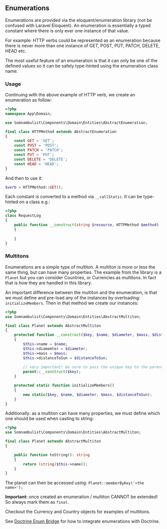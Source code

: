 ## Enumerations

Enumerations are provided via the eloquent/enumeration library (not be confused with Laravel Eloquent).
An enumeration is essentially a typed constant where there is only ever one instance of that value.

For example: HTTP verbs could be represented as an enumeration because there is never more than one
instance of GET, POST, PUT, PATCH, DELETE, HEAD etc.

The most useful feature of an enumeration is that it can only be one of the defined values so it can
be safely type-hinted using the enumeration class name.

### Usage

Continuing with the above example of HTTP verb, we create an enumeration as follow:

```php
<?php
namespace App\Domain;

use Somnambulist\Components\Domain\Entities\AbstractEnumeration;

final class HTTPMethod extends AbstractEnumeration
{
    const GET = 'GET';
    const POST = 'POST';
    const PATCH = 'PATCH';
    const PUT = 'PUT';
    const DELETE = 'DELETE';
    const HEAD = 'HEAD';
}
```

And then to use it:

```php
$verb = HTTPMethod::GET();
```
Each constant is converted to a method via `__callStatic`. It can be type-hinted on a class e.g.:

```php
<?php
class RequestLog
{
    public function __construct(string $resource, HTTPMethod $method)
    {
    
    }
}
```

### Multitons

Enumerations are a simple type of multiton. A multiton is more or less the same thing, but can
have many properties. The example from the library is a `Planet` but you can consider Countries,
or Currencies as multitons. In fact that is how they are handled in this library.

An important difference between the multiton and the enumeration, is that we must define and
pre-load any of the instances by overloading: `initializeMembers`. Then in that method we create
our instances:

```php
<?php
use Somnambulist\Components\Domain\Entities\AbstractMultiton;

final class Planet extends AbstractMultiton
{
    protected function __construct($key, $name, $diameter, $mass, $distanceToSun)
    {
        $this->name = $name;
        $this->diamemter = $diameter;
        $this->mass = $mass;
        $this->distanceToSun = $distanceToSun;
        
        // very important! be sure to pass the unique key to the parent constructor
        parent::__construct($key);
    }

    protected static function initializeMembers()
    {
        new static($key, $name, $diameter, $mass, $distanceToSun);
    }
}
```

Additionally: as a multiton can have many properties, we must define which one should be used
when casting to string:

```php
<?php
use Somnambulist\Components\Domain\Entities\AbstractMultiton;

final class Planet extends AbstractMultiton
{

    public function toString(): string
    {
        return (string)$this->name();
    }
}
```

The planet can then be accessed using: `Planet::memberByKey('<the name>');`

__Important:__ once created an enumeration / multiton CANNOT be extended! So always mark them
as `final`.

Checkout the Currency and Country objects for examples of multitons.

See [Doctrine Enum Bridge](doctrine-enum-bridge.md) for how to integrate enumerations with Doctrine.
